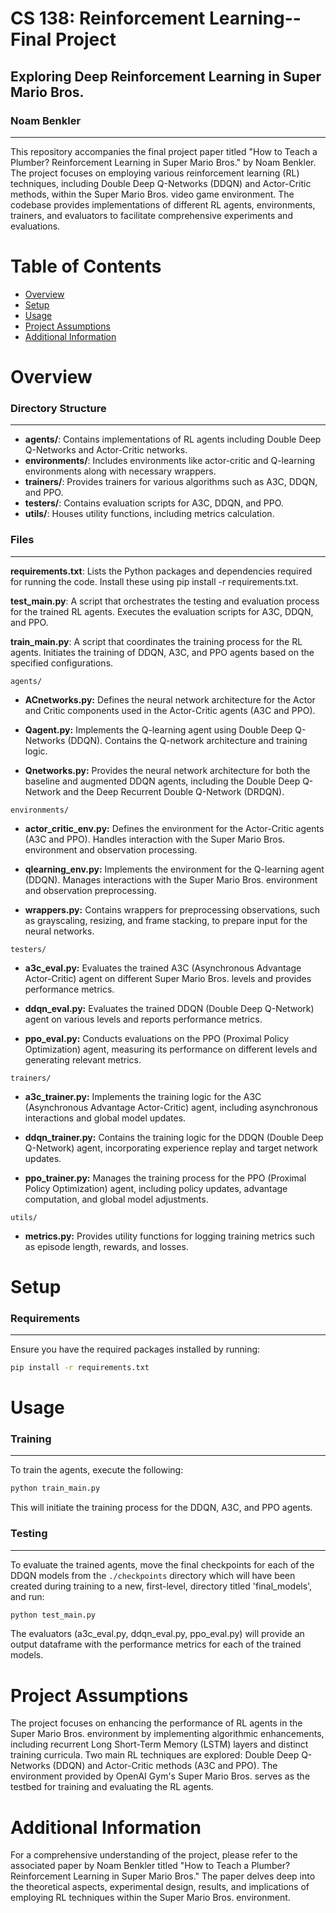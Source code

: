 # CS 138: Reinforcement Learning--Final Project
## Exploring Deep Reinforcement Learning in Super Mario Bros.
### Noam Benkler
---
This repository accompanies the final project paper titled "How to Teach a Plumber? Reinforcement Learning in Super Mario Bros." by Noam Benkler. The project focuses on employing various reinforcement learning (RL) techniques, including Double Deep Q-Networks (DDQN) and Actor-Critic methods, within the Super Mario Bros. video game environment. The codebase provides implementations of different RL agents, environments, trainers, and evaluators to facilitate comprehensive experiments and evaluations.


# Table of Contents

- [Overview](#overview)
- [Setup](#setup)
- [Usage](#usage)
- [Project Assumptions](#project-assumptions)
- [Additional Information](#additional-info)

# Overview <a name="overview"></a>

### Directory Structure
---

- **agents/**: Contains implementations of RL agents including Double Deep Q-Networks and Actor-Critic networks.
- **environments/**: Includes environments like actor-critic and Q-learning environments along with necessary wrappers.
- **trainers/**: Provides trainers for various algorithms such as A3C, DDQN, and PPO.
- **testers/**: Contains evaluation scripts for A3C, DDQN, and PPO.
- **utils/**: Houses utility functions, including metrics calculation.

### Files
---

**requirements.txt**: Lists the Python packages and dependencies required for running the code. Install these using pip install -r requirements.txt.

**test_main.py**: A script that orchestrates the testing and evaluation process for the trained RL agents. Executes the evaluation scripts for A3C, DDQN, and PPO.

**train_main.py**: A script that coordinates the training process for the RL agents. Initiates the training of DDQN, A3C, and PPO agents based on the specified configurations.

`agents/`
- **ACnetworks.py:** Defines the neural network architecture for the Actor and Critic components used in the Actor-Critic agents (A3C and PPO).

- **Qagent.py:** Implements the Q-learning agent using Double Deep Q-Networks (DDQN). Contains the Q-network architecture and training logic.

- **Qnetworks.py:** Provides the neural network architecture for both the baseline and augmented DDQN agents, including the Double Deep Q-Network and the Deep Recurrent Double Q-Network (DRDQN).

`environments/`
- **actor_critic_env.py:** Defines the environment for the Actor-Critic agents (A3C and PPO). Handles interaction with the Super Mario Bros. environment and observation processing.

- **qlearning_env.py:** Implements the environment for the Q-learning agent (DDQN). Manages interactions with the Super Mario Bros. environment and observation preprocessing.

- **wrappers.py:** Contains wrappers for preprocessing observations, such as grayscaling, resizing, and frame stacking, to prepare input for the neural networks.

`testers/`
- **a3c_eval.py:** Evaluates the trained A3C (Asynchronous Advantage Actor-Critic) agent on different Super Mario Bros. levels and provides performance metrics.

- **ddqn_eval.py:** Evaluates the trained DDQN (Double Deep Q-Network) agent on various levels and reports performance metrics.

- **ppo_eval.py:** Conducts evaluations on the PPO (Proximal Policy Optimization) agent, measuring its performance on different levels and generating relevant metrics.

``trainers/``
- **a3c_trainer.py:** Implements the training logic for the A3C (Asynchronous Advantage Actor-Critic) agent, including asynchronous interactions and global model updates.

- **ddqn_trainer.py:** Contains the training logic for the DDQN (Double Deep Q-Network) agent, incorporating experience replay and target network updates.

- **ppo_trainer.py:** Manages the training process for the PPO (Proximal Policy Optimization) agent, including policy updates, advantage computation, and global model adjustments.

`utils/`
- **metrics.py:** Provides utility functions for logging training metrics such as episode length, rewards, and losses.

# Setup  <a name="setup"></a>
### Requirements
--- 
Ensure you have the required packages installed by running:

```bash
pip install -r requirements.txt
```

# Usage  <a name="usage"></a>
### Training
---
To train the agents, execute the following:

``` bash
python train_main.py
```

This will initiate the training process for the DDQN, A3C, and PPO agents.

### Testing
---
To evaluate the trained agents, move the final checkpoints for each of the DDQN models from the `./checkpoints` directory which will have been created during training to a new, first-level, directory titled 'final_models', and run:

``` bash
python test_main.py
```

The evaluators (a3c_eval.py, ddqn_eval.py, ppo_eval.py) will provide an output dataframe with the performance metrics for each of the trained models.


# Project Assumptions <a name="project-assumptions"></a>

The project focuses on enhancing the performance of RL agents in the Super Mario Bros. environment by implementing algorithmic enhancements, including recurrent Long Short-Term Memory (LSTM) layers and distinct training curricula.
Two main RL techniques are explored: Double Deep Q-Networks (DDQN) and Actor-Critic methods (A3C and PPO).
The environment provided by OpenAI Gym's Super Mario Bros. serves as the testbed for training and evaluating the RL agents.

# Additional Information  <a name="additional-info"></a>

For a comprehensive understanding of the project, please refer to the associated paper by Noam Benkler titled "How to Teach a Plumber? Reinforcement Learning in Super Mario Bros." The paper delves deep into the theoretical aspects, experimental design, results, and implications of employing RL techniques within the Super Mario Bros. environment.